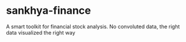 # sankhya-finance
A smart toolkit for financial stock analysis. No convoluted data, the right data visualized the right way 
